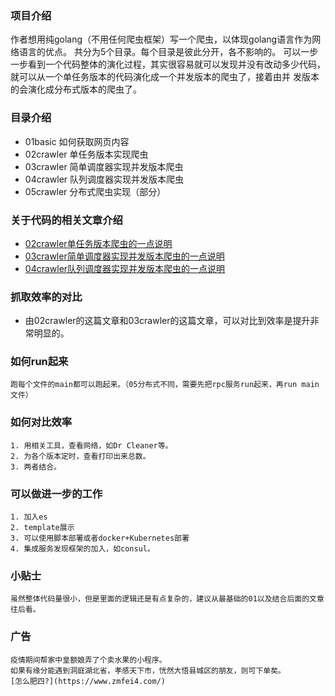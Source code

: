 ### 项目介绍
作者想用纯golang（不用任何爬虫框架）写一个爬虫，以体现golang语言作为网络语言的优点。
共分为5个目录。每个目录是彼此分开，各不影响的。
可以一步一步看到一个代码整体的演化过程，其实很容易就可以发现并没有改动多少代码，就可以从一个单任务版本的代码演化成一个并发版本的爬虫了，接着由并
发版本的会演化成分布式版本的爬虫了。

### 目录介绍
* 01basic 如何获取网页内容
* 02crawler 单任务版本实现爬虫
* 03crawler 简单调度器实现并发版本爬虫
* 04crawler 队列调度器实现并发版本爬虫
* 05crawler 分布式爬虫实现（部分）

### 关于代码的相关文章介绍
* [02crawler单任务版本爬虫的一点说明](https://www.cnblogs.com/anmutu/p/12725642.html)
* [03crawler简单调度器实现并发版本爬虫的一点说明](https://www.cnblogs.com/anmutu/p/12734031.html)
* [04crawler队列调度器实现并发版本爬虫的一点说明](https://www.cnblogs.com/anmutu/p/12765207.html)

### 抓取效率的对比
* 由02crawler的这篇文章和03crawler的这篇文章，可以对比到效率是提升非常明显的。

### 如何run起来
```
跑每个文件的main都可以跑起来。（05分布式不同，需要先把rpc服务run起来，再run main文件）
```

### 如何对比效率
```
1. 用相关工具，查看网络，如Dr Cleaner等。
2. 为各个版本定时，查看打印出来总数。
3. 两者结合。
```

### 可以做进一步的工作
```
1. 加入es
2. template展示
3. 可以使用脚本部署或者docker+Kubernetes部署
4. 集成服务发现框架的加入，如consul。
```

### 小贴士
```
虽然整体代码量很小，但是里面的逻辑还是有点复杂的，建议从最基础的01以及结合后面的文章往后看。
```

### 广告
```
疫情期间帮家中皇额娘弄了个卖水果的小程序。
如果有缘分能遇到洞庭湖北省，孝感天下市，恍然大悟县城区的朋友，则可下单矣。
[怎么肥四?](https://www.zmfei4.com/)

```


